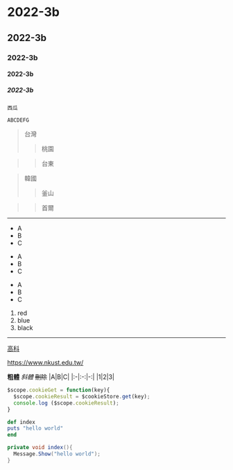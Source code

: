 # 2022-3b
## 2022-3b
### 2022-3b
#### 2022-3b
##### 2022-3b

`西瓜`
```
ABCDEFG
```

>台灣
>>桃園

>>台東

>韓國
>>釜山

>>首爾
---
- A
- B
- C
+ A
+ B
+ C
* A
* B
* C
1. red
2. blue
3. black
***
[高科](https://www.nkust.edu.tw/)

<https://www.nkust.edu.tw/>

**粗體**
*斜體*
~~刪除~~
|A|B|C|
|:-|:-:|-:|
|1|2|3|

```js
$scope.cookieGet = function(key){
  $scope.cookieResult = $cookieStore.get(key);
  console.log ($scope.cookieResult);
}
```
```ruby
def index
puts "hello world"
end
```
``` csharp
private void index(){
  Message.Show("hello world");
}
```


